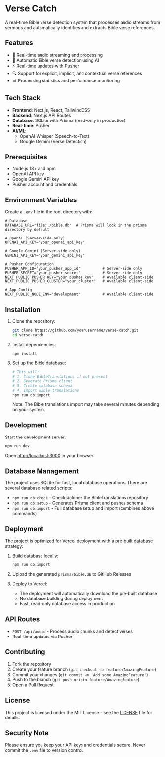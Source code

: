 # Verse Catch

A real-time Bible verse detection system that processes audio streams from sermons and automatically identifies and extracts Bible verse references.

## Features

- 🎤 Real-time audio streaming and processing
- 📖 Automatic Bible verse detection using AI
- ⚡ Real-time updates with Pusher
- 🔍 Support for explicit, implicit, and contextual verse references
- 📊 Processing statistics and performance monitoring

## Tech Stack

- **Frontend**: Next.js, React, TailwindCSS
- **Backend**: Next.js API Routes
- **Database**: SQLite with Prisma (read-only in production)
- **Real-time**: Pusher
- **AI/ML**:
  - OpenAI Whisper (Speech-to-Text)
  - Google Gemini (Verse Detection)

## Prerequisites

- Node.js 18+ and npm
- OpenAI API key
- Google Gemini API key
- Pusher account and credentials

## Environment Variables

Create a `.env` file in the root directory with:

```env
# Database
DATABASE_URL="file:./bible.db"  # Prisma will look in the prisma directory by default

# OpenAI (Server-side only)
OPENAI_API_KEY="your_openai_api_key"

# Google Gemini (Server-side only)
GEMINI_API_KEY="your_gemini_api_key"

# Pusher Configuration
PUSHER_APP_ID="your_pusher_app_id"          # Server-side only
PUSHER_SECRET="your_pusher_secret"          # Server-side only
NEXT_PUBLIC_PUSHER_KEY="your_pusher_key"    # Available client-side
NEXT_PUBLIC_PUSHER_CLUSTER="your_cluster"   # Available client-side

# App Config
NEXT_PUBLIC_NODE_ENV="development"          # Available client-side
```

## Installation

1. Clone the repository:

   ```bash
   git clone https://github.com/yourusername/verse-catch.git
   cd verse-catch
   ```

2. Install dependencies:

   ```bash
   npm install
   ```

3. Set up the Bible database:

   ```bash
   # This will:
   # 1. Clone BibleTranslations if not present
   # 2. Generate Prisma client
   # 3. Create database schema
   # 4. Import Bible translations
   npm run db:import
   ```

   Note: The Bible translations import may take several minutes depending on your system.

## Development

Start the development server:

```bash
npm run dev
```

Open [http://localhost:3000](http://localhost:3000) in your browser.

## Database Management

The project uses SQLite for fast, local database operations. There are several database-related scripts:

- `npm run db:check` - Checks/clones the BibleTranslations repository
- `npm run db:setup` - Generates Prisma client and pushes schema
- `npm run db:import` - Full database setup and import (combines above commands)

## Deployment

The project is optimized for Vercel deployment with a pre-built database strategy:

1. Build database locally:

   ```bash
   npm run db:import
   ```

2. Upload the generated `prisma/bible.db` to GitHub Releases

3. Deploy to Vercel:
   - The deployment will automatically download the pre-built database
   - No database building during deployment
   - Fast, read-only database access in production

## API Routes

- `POST /api/audio` - Process audio chunks and detect verses
- Real-time updates via Pusher

## Contributing

1. Fork the repository
2. Create your feature branch (`git checkout -b feature/AmazingFeature`)
3. Commit your changes (`git commit -m 'Add some AmazingFeature'`)
4. Push to the branch (`git push origin feature/AmazingFeature`)
5. Open a Pull Request

## License

This project is licensed under the MIT License - see the [LICENSE](LICENSE) file for details.

## Security Note

Please ensure you keep your API keys and credentials secure. Never commit the `.env` file to version control.
